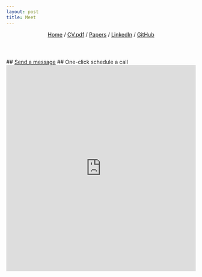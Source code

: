 ```yaml
---
layout: post
title: Meet 
---
```


<header>
        <nav>
            <a href="/">Home</a>  /
            <a href="https://github.com/bc/resume/raw/master/briancohn.pdf">CV.pdf</a>  /
            <a href="https://scholar.google.com/citations?user=0obwS54AAAAJ">Papers</a>  /
            <a href="https://www.linkedin.com/in/brianalexandercohn/">LinkedIn</a>  /
            <a href="https://github.com/bc">GitHub</a>
        </nav>
    </header>
## <a href="https://tawk.to/chat/5f8893ed2901b9207693ce89/default">Send a message</a>
## One-click schedule a call
<iframe src="https://meetingbird.com/l/briancohn/30m" style="width: 100%; border: none; min-height: 550px;"></iframe>

